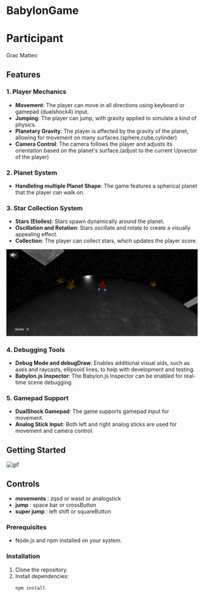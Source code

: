 # BabylonGame

# Participant 
Grac Matteo

## Features

### 1. **Player Mechanics**
- **Movement**: The player can move in all directions using keyboard or gamepad (dualshock4) input.
- **Jumping**: The player can jump, with gravity applied to simulate a kind of physics.
- **Planetary Gravity**: The player is affected by the gravity of the planet, allowing for movement on many surfaces.(sphere,cube,cylinder)
- **Camera Control**: The camera follows the player and adjusts its orientation based on the planet's surface.(adjust to the current Upvector of the player)

### 2. **Planet System**
- **Handleling multiple Planet Shape**: The game features a spherical planet that the player can walk on.


### 3. **Star Collection System**
- **Stars (Etoiles)**: Stars spawn dynamically around the planet.
- **Oscillation and Rotation**: Stars oscillate and rotate to create a visually appealing effect.
- **Collection**: The player can collect stars, which updates the player score.

![img_mario_etoiles](img/img_mario_etoiles.PNG)

### 4. **Debugging Tools**
- **Debug Mode and debugDraw**: Enables additional visual aids, such as axes and raycasts, ellipsoid lines, to help with development and testing.
- **Babylon.js Inspector**: The Babylon.js Inspector can be enabled for real-time scene debugging.

### 5. **Gamepad Support**
- **DualShock Gamepad**: The game supports gamepad input for movement.
- **Analog Stick Input**: Both left and right analog sticks are used for movement and camera control.

## Getting Started

![gif](img/mario_demo_short3.gif)
## Controls
- **movements** : zqsd or wasd or analogstick
- **jump** : space bar or crossButton
- **super jump** : left shift or squareButton

### Prerequisites
- Node.js and npm installed on your system.

### Installation
1. Clone the repository.
2. Install dependencies:
   ```bash
   npm install